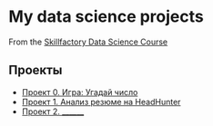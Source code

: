 # My data science projects
From the [Skillfactory Data Science Course](https://skillfactory.ru/data-scientist)

## Проекты

* [Проект 0. Игра: Угадай число](https://github.com/Strepitus/sf_data_science/tree/main/project_0)
* [Проект 1. Анализ резюме на HeadHunter](https://github.com/Strepitus/sf_data_science/tree/main/project_1)
* [Проект 2. ______](______)